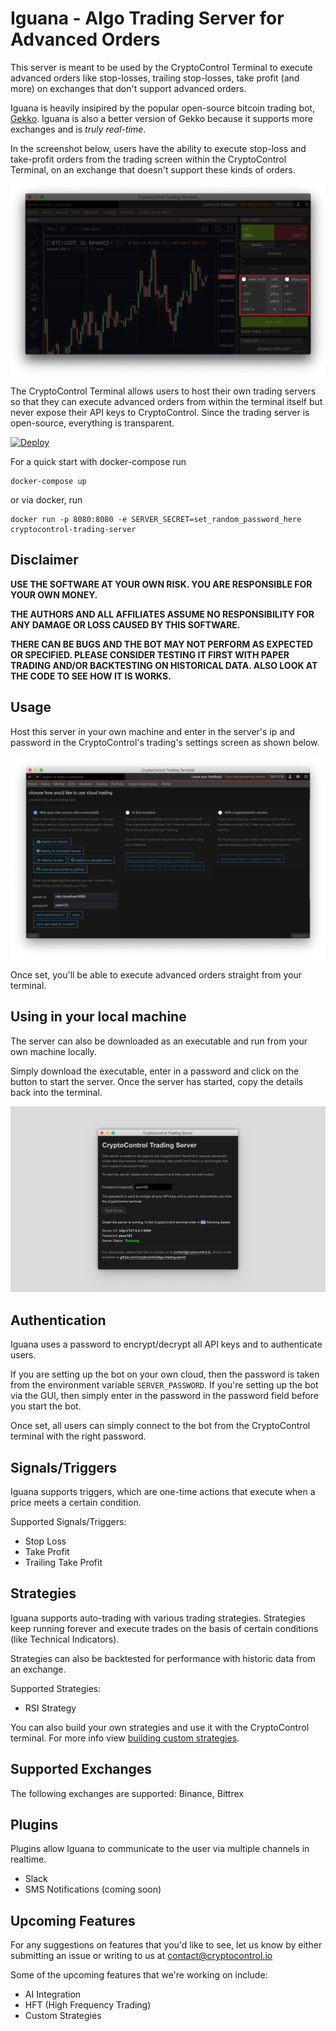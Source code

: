 Iguana - Algo Trading Server for Advanced Orders
================================================

This server is meant to be used by the CryptoControl Terminal to execute advanced orders like stop-losses, trailing stop-losses, take profit (and more) on exchanges that don't support advanced orders.

Iguana is heavily insipired by the popular open-source bitcoin trading bot, [Gekko](https://github.com/askmike/gekko). Iguana is also a
better version of Gekko because it supports more exchanges and is *truly real-time*.

In the screenshot below, users have the ability to execute stop-loss and take-profit orders from the trading screen within the CryptoControl Terminal, on an exchange that doesn't support these kinds of orders.

![Stop Loss Screenshot](./screenshots/stoploss3.png)

The CryptoControl Terminal allows users to host their own trading servers so that they can execute advanced orders from within the terminal itself but never expose their API keys to CryptoControl. Since the trading server is open-source, everything is transparent.

[![Deploy](https://www.herokucdn.com/deploy/button.svg)](https://heroku.com/deploy?template=https://github.com/cryptocontrol/adv-trading-server)

For a quick start with docker-compose run
```
docker-compose up
```
or via docker, run
```
docker run -p 8080:8080 -e SERVER_SECRET=set_random_password_here cryptocontrol-trading-server
```

## Disclaimer
**USE THE SOFTWARE AT YOUR OWN RISK. YOU ARE RESPONSIBLE FOR YOUR OWN MONEY.**

**THE AUTHORS AND ALL AFFILIATES ASSUME NO RESPONSIBILITY FOR ANY DAMAGE OR LOSS CAUSED BY THIS SOFTWARE.**

**THERE CAN BE BUGS AND THE BOT MAY NOT PERFORM AS EXPECTED OR SPECIFIED. PLEASE CONSIDER TESTING IT FIRST WITH PAPER TRADING AND/OR BACKTESTING ON HISTORICAL DATA. ALSO LOOK AT THE CODE TO SEE HOW IT IS WORKS.**

## Usage
Host this server in your own machine and enter in the server's ip and password in the CryptoControl's trading's settings screen as shown below.

![Insert Server Details](./screenshots/setup2.png)

Once set, you'll be able to execute advanced orders straight from your terminal.


## Using in your local machine
The server can also be downloaded as an executable and run from your own machine locally.

Simply download the executable, enter in a password and click on the button to start the server. Once the server has started, copy the details back into the terminal.

![Desktop GUI](./screenshots/gui3.png)

<!-- ## How advanced orders work
To execute advanced orders, a server needs to be running 24x7 monitoring the price feeds of various exchanges and executing trades automatically when certain conditions are met.

Some exchanges have a real-time api (websocket or FIX) for trades which allow  -->

## Authentication
Iguana uses a password to encrypt/decrypt all API keys and to authenticate users.

If you are setting up the bot on your own cloud, then the password is taken from the environment variable `SERVER_PASSWORD`. If you're setting up the bot via the GUI, then simply enter in the password in the password field before you start the bot.

Once set, all users can simply connect to the bot from the CryptoControl terminal with the right password.


## Signals/Triggers
Iguana supports triggers, which are one-time actions that execute when a price meets a certain condition.

Supported Signals/Triggers:
- Stop Loss
- Take Profit
- Trailing Take Profit

## Strategies
Iguana supports auto-trading with various trading strategies. Strategies keep running forever and execute trades on the basis of certain conditions (like Technical Indicators).

Strategies can also be backtested for performance with historic data from an exchange.

Supported Strategies:
- RSI Strategy

You can also build your own strategies and use it with the CryptoControl terminal. For more info view [building custom strategies](./docs/CUSTOM_STRATEGIES.md).

## Supported Exchanges
The following exchanges are supported: Binance, Bittrex

## Plugins
Plugins allow Iguana to communicate to the user via multiple channels in realtime.
- Slack
- SMS Notifications (coming soon)
<!-- - blah (coming ) -->

## Upcoming Features
For any suggestions on features that you'd like to see, let us know by either submitting an issue or writing to us at contact@cryptocontrol.io

Some of the upcoming features that we're working on include:

- AI Integration
- HFT (High Frequency Trading)
- Custom Strategies
